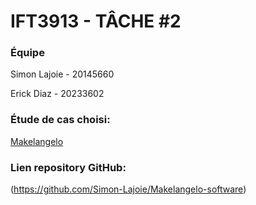 # IFT3913 - TÂCHE #2

### Équipe
Simon Lajoie - 20145660

Erick Diaz - 20233602

### Étude de cas choisi:
[Makelangelo](https://github.com/umontreal-diro/Makelangelo-software)

### Lien repository GitHub: 
(https://github.com/Simon-Lajoie/Makelangelo-software)